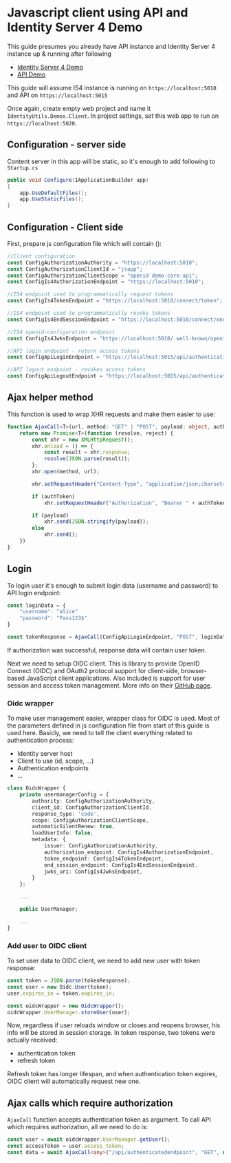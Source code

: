 # Javascript client using API and Identity Server 4 Demo

This guide presumes you already have API instance and Identity Server 4 instance up & running after following 
- [Identity Server 4 Demo](../IdentityUtils.Demos.IdentityServer4/README.md)
- [API Demo](../IdentityUtils.Demos.Api/README.md)

This guide will assume IS4 instance is running on `https://localhost:5010` and API on `https://localhost:5015`

Once again, create empty web project and name it `IdentityUtils.Demos.Client`. In project settings, set this web app to run on `https://localhost:5020`.

## Configuration - server side
Content server in this app will be static, so it's enough to add following to `Startup.cs`
```csharp
public void Configure(IApplicationBuilder app)
{
    app.UseDefaultFiles();
    app.UseStaticFiles();
}
```

## Configuration - Client side
First, prepare js configuration file which will contain ():
```javascript
//Client configuration
const ConfigAuthorizationAuthority = "https://localhost:5010";
const ConfigAuthorizationClientId = "jsapp";
const ConfigAuthorizationClientScope = "openid demo-core-api";
const ConfigIs4AuthorizationEndpoint = "https://localhost:5010";

//IS4 endpoint used to programmatically request tokens
const ConfigIs4TokenEndpoint = "https://localhost:5010/connect/token";

//IS4 endpoint used to programmatically revoke tokens
const ConfigIs4EndSessionEndpoint = "https://localhost:5010/connect/endsession";

//IS4 openid-configuration endpoint
const ConfigIs4JwksEndpoint = "https://localhost:5010/.well-known/openid-configuration/jwks";

//API login endpoint - return access tokens
const ConfigApiLoginEndpoint = "https://localhost:5015/api/authentication/token/id";

//API logout endpoint - revokes access tokens
const ConfigApiLogoutEndpoint = "https://localhost:5015/api/authentication/token/revoke";
```

## Ajax helper method
This function is used to wrap XHR requests and make them easier to use:
```typescript
function AjaxCall<T>(url, method: "GET" | "POST", payload: object, authToken?) {
    return new Promise<T>(function (resolve, reject) {
        const xhr = new XMLHttpRequest();
        xhr.onload = () => {
            const result = xhr.response;
            resolve(JSON.parse(result));
        };
        xhr.open(method, url);

        xhr.setRequestHeader("Content-Type", "application/json;charset=UTF-8");

        if (authToken)
            xhr.setRequestHeader("Authorization", "Bearer " + authToken);

        if (payload)
            xhr.send(JSON.stringify(payload));
        else
            xhr.send();
    })
}
```

## Login
To login user it's enough to submit login data (username and password) to API login endpoint:
```typescript
const loginData = {
    "username": "alice"
    "password": "Pass123$"
}

const tokenResponse = AjaxCall(ConfigApiLoginEndpoint, "POST", loginData); 
```

If authorization was successful, response data will contain user token. 

Next we need to setup OIDC client. This is library to provide OpenID Connect (OIDC) and OAuth2 protocol support for client-side, browser-based JavaScript client applications. Also included is support for user session and access token management. More info on their [GitHub page](https://github.com/IdentityModel/oidc-client-js).

### Oidc wrapper
To make user management easier, wrapper class for OIDC is used. Most of the parameters defined in js configuration file from start of this guide is used here. Basicly, we need to tell the client everything related to authentication process:
- Identity server host
- Client to use (id, scope, ...)
- Authentication endpoints
- ...

```typescript
class OidcWrapper {
    private usermanagerConfig = {
        authority: ConfigAuthorizationAuthority,
        client_id: ConfigAuthorizationClientId,
        response_type: 'code',
        scope: ConfigAuthorizationClientScope,
        automaticSilentRenew: true,
        loadUserInfo: false,
        metadata: {
            issuer: ConfigAuthorizationAuthority,
            authorization_endpoint: ConfigIs4AuthorizationEndpoint,
            token_endpoint: ConfigIs4TokenEndpoint,
            end_session_endpoint: ConfigIs4EndSessionEndpoint,
            jwks_uri: ConfigIs4JwksEndpoint,
        }
    };

    ...

    public UserManager;

    ...
}
```

### Add user to OIDC client
To set user data to OIDC client, we need to add new user with token response:

```typescript
const token = JSON.parse(tokenResponse);
const user = new Oidc.User(token);
user.expires_in = token.expires_in;

const oidcWrapper = new OidcWrapper();
oidcWrapper.UserManager.storeUser(user);
```

Now, regardless if user reloads window or closes and reopens browser, his info will be stored in session storage. In token response, two tokens were actually received:
- authentication token
- refresh token

Refresh token has longer lifespan, and when authentication token expires, OIDC client will automatically request new one.

## Ajax calls which require authorization
`AjaxCall` function accepts authentication token as argument. To call API which requires authorization, all we need to do is:
```typescript
const user = await oidcWrapper.UserManager.getUser();
const accessToken = user.access_token;
const data = await AjaxCall<any>("/api/authenticatedendpoint", "GET", null, accessToken);
```